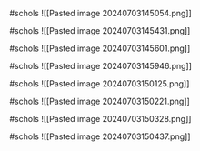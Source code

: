 #schols 
![[Pasted image 20240703145054.png]]

#schols 
![[Pasted image 20240703145431.png]]

#schols 
![[Pasted image 20240703145601.png]]

#schols 
![[Pasted image 20240703145946.png]]

#schols 
![[Pasted image 20240703150125.png]]

#schols 
![[Pasted image 20240703150221.png]]

#schols 
![[Pasted image 20240703150328.png]]

#schols 
![[Pasted image 20240703150437.png]]